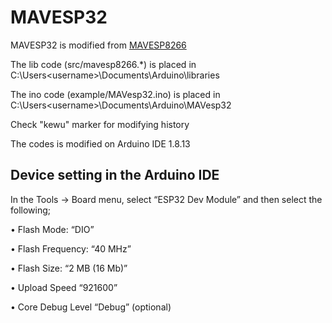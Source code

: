 # MAVESP32
MAVESP32 is modified from [MAVESP8266](https://github.com/tridge/mavesp8266)

The lib code (src/mavesp8266.*) is placed in C:\Users\<username>\Documents\Arduino\libraries

The ino code (example/MAVesp32.ino) is placed in C:\Users\<username>\Documents\Arduino\MAVesp32

Check "kewu" marker for modifying history

The codes is modified on Arduino IDE 1.8.13

## Device setting in the Arduino IDE
In the Tools -> Board menu, select “ESP32 Dev Module” and then select the following; 

•   Flash Mode: “DIO” 

•   Flash Frequency: “40 MHz”

•   Flash Size: “2 MB (16 Mb)” 

•   Upload Speed “921600” 

•   Core Debug Level “Debug” (optional) 
